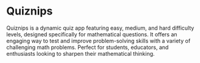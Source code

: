 # Quiznips
Quiznips is a dynamic quiz app featuring easy, medium, and hard difficulty levels, designed specifically for mathematical questions. It offers an engaging way to test and improve problem-solving skills with a variety of challenging math problems. Perfect for students, educators, and enthusiasts looking to sharpen their mathematical thinking.
